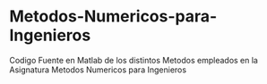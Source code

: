 # Metodos-Numericos-para-Ingenieros

Codigo Fuente en Matlab de los distintos Metodos empleados en la Asignatura Metodos Numericos para Ingenieros
